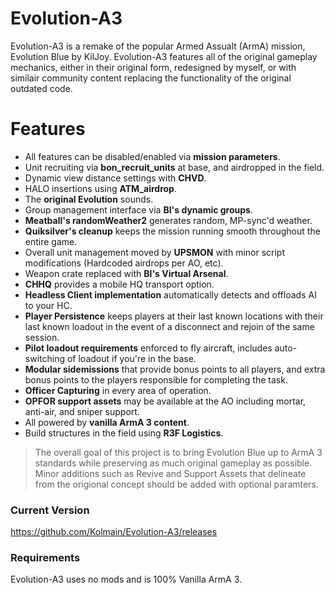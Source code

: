 # Evolution-A3

Evolution-A3 is a remake of the popular Armed Assualt (ArmA) mission, Evolution Blue by KilJoy.
Evolution-A3 features all of the original gameplay mechanics, either in their original form, redesigned by myself, or with similair community content replacing the functionality of the original outdated code. 

# Features

  - All features can be disabled/enabled via **mission parameters**.
  - Unit recruiting via **bon_recruit_units** at base, and airdropped in the field.
  - Dynamic view distance settings with **CHVD**.
  - HALO insertions using **ATM_airdrop**.
  - The **original Evolution** sounds.
  - Group management interface via **BI's dynamic groups**.
  - **Meatball's randomWeather2** generates random, MP-sync'd weather.
  - **Quiksilver's cleanup** keeps the mission running smooth throughout the entire game.
  - Overall unit management moved by **UPSMON** with minor script modifications (Hardcoded airdrops per AO, etc).
  - Weapon crate replaced with **BI's Virtual Arsenal**.
  - **CHHQ** provides a mobile HQ transport option.
  - **Headless Client implementation** automatically detects and offloads AI to your HC.
  - **Player Persistence** keeps players at their last known locations with their last known loadout in the event of a disconnect and rejoin of the same session.
  - **Pilot loadout requirements** enforced to fly aircraft, includes auto-switching of loadout if you're in the base.
  - **Modular sidemissions** that provide bonus points to all players, and extra bonus points to the players responsible for completing the task.
  - **Officer Capturing** in every area of operation.
  - **OPFOR support assets** may be available at the AO including mortar, anti-air, and sniper support.
  - All powered by **vanilla ArmA 3 content**.
  - Build structures in the field using **R3F Logistics**.



> The overall goal of this project is to bring Evolution Blue up to ArmA 3 standards while preserving as much original gameplay as possible. Minor additions such as Revive and Support Assets that delineate from the origional concept should be added with optional paramters.


### Current Version

https://github.com/Kolmain/Evolution-A3/releases

### Requirements

Evolution-A3 uses no mods and is 100% Vanilla ArmA 3.

